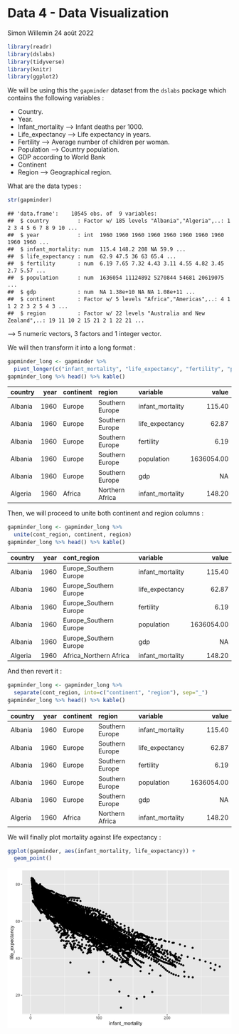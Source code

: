 Data 4 - Data Visualization
================
Simon Willemin
24 août 2022

``` r
library(readr)
library(dslabs)
library(tidyverse)
library(knitr)
library(ggplot2)
```

We will be using this the `gapminder` dataset from the `dslabs` package
which contains the following variables :

-   Country.
-   Year.
-   Infant_mortality –> Infant deaths per 1000.
-   Life_expectancy –> Life expectancy in years.
-   Fertility –> Average number of children per woman.
-   Population –> Country population.
-   GDP according to World Bank
-   Continent
-   Region –> Geographical region.

What are the data types :

``` r
str(gapminder)
```

    ## 'data.frame':    10545 obs. of  9 variables:
    ##  $ country         : Factor w/ 185 levels "Albania","Algeria",..: 1 2 3 4 5 6 7 8 9 10 ...
    ##  $ year            : int  1960 1960 1960 1960 1960 1960 1960 1960 1960 1960 ...
    ##  $ infant_mortality: num  115.4 148.2 208 NA 59.9 ...
    ##  $ life_expectancy : num  62.9 47.5 36 63 65.4 ...
    ##  $ fertility       : num  6.19 7.65 7.32 4.43 3.11 4.55 4.82 3.45 2.7 5.57 ...
    ##  $ population      : num  1636054 11124892 5270844 54681 20619075 ...
    ##  $ gdp             : num  NA 1.38e+10 NA NA 1.08e+11 ...
    ##  $ continent       : Factor w/ 5 levels "Africa","Americas",..: 4 1 1 2 2 3 2 5 4 3 ...
    ##  $ region          : Factor w/ 22 levels "Australia and New Zealand",..: 19 11 10 2 15 21 2 1 22 21 ...

–> 5 numeric vectors, 3 factors and 1 integer vector.

We will then transform it into a long format :

``` r
gapminder_long <- gapminder %>% 
  pivot_longer(c("infant_mortality", "life_expectancy", "fertility", "population", "gdp"), names_to = "variable")
gapminder_long %>% head() %>% kable()
```

| country | year | continent | region          | variable         |      value |
|:--------|-----:|:----------|:----------------|:-----------------|-----------:|
| Albania | 1960 | Europe    | Southern Europe | infant_mortality |     115.40 |
| Albania | 1960 | Europe    | Southern Europe | life_expectancy  |      62.87 |
| Albania | 1960 | Europe    | Southern Europe | fertility        |       6.19 |
| Albania | 1960 | Europe    | Southern Europe | population       | 1636054.00 |
| Albania | 1960 | Europe    | Southern Europe | gdp              |         NA |
| Algeria | 1960 | Africa    | Northern Africa | infant_mortality |     148.20 |

Then, we will proceed to unite both continent and region columns :

``` r
gapminder_long <- gapminder_long %>% 
  unite(cont_region, continent, region)
gapminder_long %>% head() %>% kable()
```

| country | year | cont_region            | variable         |      value |
|:--------|-----:|:-----------------------|:-----------------|-----------:|
| Albania | 1960 | Europe_Southern Europe | infant_mortality |     115.40 |
| Albania | 1960 | Europe_Southern Europe | life_expectancy  |      62.87 |
| Albania | 1960 | Europe_Southern Europe | fertility        |       6.19 |
| Albania | 1960 | Europe_Southern Europe | population       | 1636054.00 |
| Albania | 1960 | Europe_Southern Europe | gdp              |         NA |
| Algeria | 1960 | Africa_Northern Africa | infant_mortality |     148.20 |

And then revert it :

``` r
gapminder_long <- gapminder_long %>% 
  separate(cont_region, into=c("continent", "region"), sep="_")
gapminder_long %>% head() %>% kable()
```

| country | year | continent | region          | variable         |      value |
|:--------|-----:|:----------|:----------------|:-----------------|-----------:|
| Albania | 1960 | Europe    | Southern Europe | infant_mortality |     115.40 |
| Albania | 1960 | Europe    | Southern Europe | life_expectancy  |      62.87 |
| Albania | 1960 | Europe    | Southern Europe | fertility        |       6.19 |
| Albania | 1960 | Europe    | Southern Europe | population       | 1636054.00 |
| Albania | 1960 | Europe    | Southern Europe | gdp              |         NA |
| Algeria | 1960 | Africa    | Northern Africa | infant_mortality |     148.20 |

We will finally plot mortality against life expectancy :

``` r
ggplot(gapminder, aes(infant_mortality, life_expectancy)) +
  geom_point()
```

![](Data4-visualization-_files/figure-gfm/plot-1.png)<!-- -->
